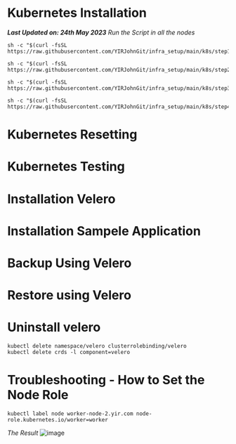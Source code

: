 # Kubernetes Installation
***Last Updated on: 24th May 2023***
_Run the Script in all the nodes_
```
sh -c "$(curl -fsSL https://raw.githubusercontent.com/YIRJohnGit/infra_setup/main/k8s/step1_k8s_all_nodes.sh)"
```

```
sh -c "$(curl -fsSL https://raw.githubusercontent.com/YIRJohnGit/infra_setup/main/k8s/step2_k8s_master_nodes.sh)"
```
```
sh -c "$(curl -fsSL https://raw.githubusercontent.com/YIRJohnGit/infra_setup/main/k8s/step3_k8s_worker_nodes.sh)"
```
```
sh -c "$(curl -fsSL https://raw.githubusercontent.com/YIRJohnGit/infra_setup/main/k8s/step4_k8s_master_nodes.sh)"

```

# Kubernetes Resetting

# Kubernetes Testing

# Installation Velero

# Installation Sampele Application

# Backup Using Velero

# Restore using Velero

# Uninstall velero
```
kubectl delete namespace/velero clusterrolebinding/velero
kubectl delete crds -l component=velero
```


# Troubleshooting - How to Set the Node Role
```
kubectl label node worker-node-2.yir.com node-role.kubernetes.io/worker=worker
```
_The Result_
![image](https://user-images.githubusercontent.com/111234771/205987328-2603d5df-d6b1-4742-9677-9502923af400.png)
